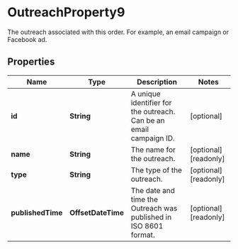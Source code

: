 

# OutreachProperty9

The outreach associated with this order. For example, an email campaign or Facebook ad.

## Properties

| Name | Type | Description | Notes |
|------------ | ------------- | ------------- | -------------|
|**id** | **String** | A unique identifier for the outreach. Can be an email campaign ID. |  [optional] |
|**name** | **String** | The name for the outreach. |  [optional] [readonly] |
|**type** | **String** | The type of the outreach. |  [optional] [readonly] |
|**publishedTime** | **OffsetDateTime** | The date and time the Outreach was published in ISO 8601 format. |  [optional] [readonly] |



